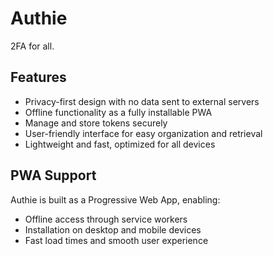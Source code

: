 # Authie
2FA for all.

## Features
- Privacy-first design with no data sent to external servers
- Offline functionality as a fully installable PWA
- Manage and store tokens securely
- User-friendly interface for easy organization and retrieval
- Lightweight and fast, optimized for all devices

## PWA Support
Authie is built as a Progressive Web App, enabling:
- Offline access through service workers
- Installation on desktop and mobile devices
- Fast load times and smooth user experience
